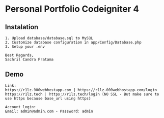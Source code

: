 # Personal Portfolio Codeigniter 4

## Instalation
    1. Upload database/database.sql to MySQL
    2. Customize database configuration in app/Config/Database.php
    3. Setup your .env 

    Best Regards,
    Sachril Candra Pratama

## Demo
    Link:
    https://r1lz.000webhostapp.com | https://r1lz.000webhostapp.com/login
    https://r1lz.tech | https://r1lz.tech/login (NO SSL - But make sure to use https because base_url using https) 

    Account login:
    Email: admin@admin.com - Password: admin 
